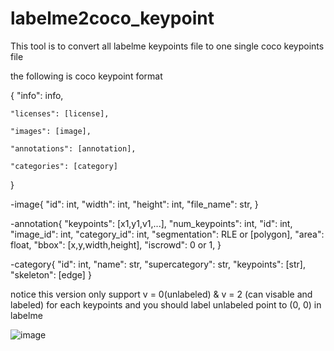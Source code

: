 # labelme2coco_keypoint

This tool is to convert all labelme keypoints file to one single coco keypoints file


the following is coco keypoint format

{
    "info": info,
    
    "licenses": [license],
    
    "images": [image],
    
    "annotations": [annotation],
    
    "categories": [category] 
}



-image{
    "id": int,
    "width": int,
    "height": int,
    "file_name": str,
}


-annotation{
    "keypoints": [x1,y1,v1,...],
    "num_keypoints": int,
    "id": int,
    "image_id": int,
    "category_id": int,
    "segmentation": RLE or [polygon],
    "area": float,
    "bbox": [x,y,width,height],
    "iscrowd": 0 or 1,
}


-category{
    "id": int,
    "name": str,
    "supercategory": str,
    "keypoints": [str],
    "skeleton": [edge]
}



notice this version only support v = 0(unlabeled) & v = 2 (can visable and labeled) for each keypoints
and you should label unlabeled point to (0, 0) in labelme


![image](https://github.com/m5823779/labelme2coco_keypoint/blob/master/label_keypoint.gif)
